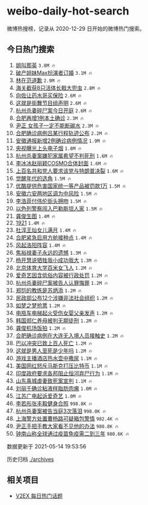 # weibo-daily-hot-search

微博热搜榜，记录从 2020-12-29 日开始的微博热门搜索。

## 今日热门搜索

<!-- BEGIN -->

1. [姐叫那英](https://s.weibo.com/weibo?q=%23%E5%A7%90%E5%8F%AB%E9%82%A3%E8%8B%B1%23&Refer=top) `3.8M 🔥`
1. [破产姐妹Max扮演者订婚](https://s.weibo.com/weibo?q=%23%E7%A0%B4%E4%BA%A7%E5%A7%90%E5%A6%B9Max%E6%89%AE%E6%BC%94%E8%80%85%E8%AE%A2%E5%A9%9A%23&Refer=top) `3.1M 🔥`
1. [林在范道歉](https://s.weibo.com/weibo?q=%23%E6%9E%97%E5%9C%A8%E8%8C%83%E9%81%93%E6%AD%89%23&Refer=top) `2.9M 🔥`
1. [海关截获8只活体长戟大兜虫](https://s.weibo.com/weibo?q=%23%E6%B5%B7%E5%85%B3%E6%88%AA%E8%8E%B78%E5%8F%AA%E6%B4%BB%E4%BD%93%E9%95%BF%E6%88%9F%E5%A4%A7%E5%85%9C%E8%99%AB%23&Refer=top) `2.8M 🔥`
1. [向佐让药水哥买保险](https://s.weibo.com/weibo?q=%23%E5%90%91%E4%BD%90%E8%AE%A9%E8%8D%AF%E6%B0%B4%E5%93%A5%E4%B9%B0%E4%BF%9D%E9%99%A9%23&Refer=top) `2.6M 🔥`
1. [这就是街舞节目组声明](https://s.weibo.com/weibo?q=%23%E8%BF%99%E5%B0%B1%E6%98%AF%E8%A1%97%E8%88%9E%E8%8A%82%E7%9B%AE%E7%BB%84%E5%A3%B0%E6%98%8E%23&Refer=top) `2.6M 🔥`
1. [杭州杀妻碎尸案今日开庭](https://s.weibo.com/weibo?q=%23%E6%9D%AD%E5%B7%9E%E6%9D%80%E5%A6%BB%E7%A2%8E%E5%B0%B8%E6%A1%88%E4%BB%8A%E6%97%A5%E5%BC%80%E5%BA%AD%23&Refer=top) `2.6M 🔥`
1. [合肥再增1例本土确诊](https://s.weibo.com/weibo?q=%23%E5%90%88%E8%82%A5%E5%86%8D%E5%A2%9E1%E4%BE%8B%E6%9C%AC%E5%9C%9F%E7%A1%AE%E8%AF%8A%23&Refer=top) `2.3M 🔥`
1. [尹正 女孩子一定不能断碳水](https://s.weibo.com/weibo?q=%E5%B0%B9%E6%AD%A3%20%E5%A5%B3%E5%AD%A9%E5%AD%90%E4%B8%80%E5%AE%9A%E4%B8%8D%E8%83%BD%E6%96%AD%E7%A2%B3%E6%B0%B4&Refer=top) `2.3M 🔥`
1. [合肥确诊病例吕某行程轨迹公布](https://s.weibo.com/weibo?q=%23%E5%90%88%E8%82%A5%E7%A1%AE%E8%AF%8A%E7%97%85%E4%BE%8B%E5%90%95%E6%9F%90%E8%A1%8C%E7%A8%8B%E8%BD%A8%E8%BF%B9%E5%85%AC%E5%B8%83%23&Refer=top) `2.2M 🔥`
1. [安徽通报新增2例确诊病例情况](https://s.weibo.com/weibo?q=%23%E5%AE%89%E5%BE%BD%E9%80%9A%E6%8A%A5%E6%96%B0%E5%A2%9E2%E4%BE%8B%E7%A1%AE%E8%AF%8A%E7%97%85%E4%BE%8B%E6%83%85%E5%86%B5%23&Refer=top) `1.9M 🔥`
1. [央视曝光上头电子烟](https://s.weibo.com/weibo?q=%23%E5%A4%AE%E8%A7%86%E6%9B%9D%E5%85%89%E4%B8%8A%E5%A4%B4%E7%94%B5%E5%AD%90%E7%83%9F%23&Refer=top) `1.8M 🔥`
1. [杭州杀妻案嫌犯家属希望不判死刑](https://s.weibo.com/weibo?q=%23%E6%9D%AD%E5%B7%9E%E6%9D%80%E5%A6%BB%E6%A1%88%E5%AB%8C%E7%8A%AF%E5%AE%B6%E5%B1%9E%E5%B8%8C%E6%9C%9B%E4%B8%8D%E5%88%A4%E6%AD%BB%E5%88%91%23&Refer=top) `1.6M 🔥`
1. [李冰冰赵丽颖COSMO合体封面](https://s.weibo.com/weibo?q=%23%E6%9D%8E%E5%86%B0%E5%86%B0%E8%B5%B5%E4%B8%BD%E9%A2%96COSMO%E5%90%88%E4%BD%93%E5%B0%81%E9%9D%A2%23&Refer=top) `1.6M 🔥`
1. [上百名共和党人要求该党与特朗普决裂](https://s.weibo.com/weibo?q=%23%E4%B8%8A%E7%99%BE%E5%90%8D%E5%85%B1%E5%92%8C%E5%85%9A%E4%BA%BA%E8%A6%81%E6%B1%82%E8%AF%A5%E5%85%9A%E4%B8%8E%E7%89%B9%E6%9C%97%E6%99%AE%E5%86%B3%E8%A3%82%23&Refer=top) `1.6M 🔥`
1. [觉醒年代的选角](https://s.weibo.com/weibo?q=%23%E8%A7%89%E9%86%92%E5%B9%B4%E4%BB%A3%E7%9A%84%E9%80%89%E8%A7%92%23&Refer=top) `1.5M 🔥`
1. [优酷提供危害国家统一等产品被罚款1万](https://s.weibo.com/weibo?q=%23%E4%BC%98%E9%85%B7%E6%8F%90%E4%BE%9B%E5%8D%B1%E5%AE%B3%E5%9B%BD%E5%AE%B6%E7%BB%9F%E4%B8%80%E7%AD%89%E4%BA%A7%E5%93%81%E8%A2%AB%E7%BD%9A%E6%AC%BE1%E4%B8%87%23&Refer=top) `1.5M 🔥`
1. [安徽六安两地区调为中风险](https://s.weibo.com/weibo?q=%23%E5%AE%89%E5%BE%BD%E5%85%AD%E5%AE%89%E4%B8%A4%E5%9C%B0%E5%8C%BA%E8%B0%83%E4%B8%BA%E4%B8%AD%E9%A3%8E%E9%99%A9%23&Refer=top) `1.5M 🔥`
1. [李浩菲付伟伦街头拥吻](https://s.weibo.com/weibo?q=%23%E6%9D%8E%E6%B5%A9%E8%8F%B2%E4%BB%98%E4%BC%9F%E4%BC%A6%E8%A1%97%E5%A4%B4%E6%8B%A5%E5%90%BB%23&Refer=top) `1.5M 🔥`
1. [以色列警察闯入巴勒斯坦人家](https://s.weibo.com/weibo?q=%23%E4%BB%A5%E8%89%B2%E5%88%97%E8%AD%A6%E5%AF%9F%E9%97%AF%E5%85%A5%E5%B7%B4%E5%8B%92%E6%96%AF%E5%9D%A6%E4%BA%BA%E5%AE%B6%23&Refer=top) `1.5M 🔥`
1. [龚俊生图](https://s.weibo.com/weibo?q=%23%E9%BE%9A%E4%BF%8A%E7%94%9F%E5%9B%BE%23&Refer=top) `1.4M 🔥`
1. [1921](https://s.weibo.com/weibo?q=1921&Refer=top) `1.4M 🔥`
1. [杜淳王灿女儿满月](https://s.weibo.com/weibo?q=%23%E6%9D%9C%E6%B7%B3%E7%8E%8B%E7%81%BF%E5%A5%B3%E5%84%BF%E6%BB%A1%E6%9C%88%23&Refer=top) `1.4M 🔥`
1. [合肥紧急启用方舱接种点](https://s.weibo.com/weibo?q=%23%E5%90%88%E8%82%A5%E7%B4%A7%E6%80%A5%E5%90%AF%E7%94%A8%E6%96%B9%E8%88%B1%E6%8E%A5%E7%A7%8D%E7%82%B9%23&Refer=top) `1.4M 🔥`
1. [风起洛阳阵容](https://s.weibo.com/weibo?q=%23%E9%A3%8E%E8%B5%B7%E6%B4%9B%E9%98%B3%E9%98%B5%E5%AE%B9%23&Refer=top) `1.4M 🔥`
1. [焦裕禄妻子永远的遗憾](https://s.weibo.com/weibo?q=%23%E7%84%A6%E8%A3%95%E7%A6%84%E5%A6%BB%E5%AD%90%E6%B0%B8%E8%BF%9C%E7%9A%84%E9%81%97%E6%86%BE%23&Refer=top) `1.3M 🔥`
1. [杨开慧说牺牲我小成功我大](https://s.weibo.com/weibo?q=%23%E6%9D%A8%E5%BC%80%E6%85%A7%E8%AF%B4%E7%89%BA%E7%89%B2%E6%88%91%E5%B0%8F%E6%88%90%E5%8A%9F%E6%88%91%E5%A4%A7%23&Refer=top) `1.3M 🔥`
1. [北京体育大学百米女飞人](https://s.weibo.com/weibo?q=%E5%8C%97%E4%BA%AC%E4%BD%93%E8%82%B2%E5%A4%A7%E5%AD%A6%E7%99%BE%E7%B1%B3%E5%A5%B3%E9%A3%9E%E4%BA%BA&Refer=top) `1.2M 🔥`
1. [爱奇艺因含低俗内容被行政处罚](https://s.weibo.com/weibo?q=%23%E7%88%B1%E5%A5%87%E8%89%BA%E5%9B%A0%E5%90%AB%E4%BD%8E%E4%BF%97%E5%86%85%E5%AE%B9%E8%A2%AB%E8%A1%8C%E6%94%BF%E5%A4%84%E7%BD%9A%23&Refer=top) `1.2M 🔥`
1. [杭州杀妻碎尸案被告人认罪悔罪](https://s.weibo.com/weibo?q=%23%E6%9D%AD%E5%B7%9E%E6%9D%80%E5%A6%BB%E7%A2%8E%E5%B0%B8%E6%A1%88%E8%A2%AB%E5%91%8A%E4%BA%BA%E8%AE%A4%E7%BD%AA%E6%82%94%E7%BD%AA%23&Refer=top) `1.2M 🔥`
1. [郑恺的教练是苏炳添](https://s.weibo.com/weibo?q=%23%E9%83%91%E6%81%BA%E7%9A%84%E6%95%99%E7%BB%83%E6%98%AF%E8%8B%8F%E7%82%B3%E6%B7%BB%23&Refer=top) `1.2M 🔥`
1. [民政部公布12个涉嫌非法社会组织](https://s.weibo.com/weibo?q=%23%E6%B0%91%E6%94%BF%E9%83%A8%E5%85%AC%E5%B8%8312%E4%B8%AA%E6%B6%89%E5%AB%8C%E9%9D%9E%E6%B3%95%E7%A4%BE%E4%BC%9A%E7%BB%84%E7%BB%87%23&Refer=top) `1.2M 🔥`
1. [如梦之梦抢票](https://s.weibo.com/weibo?q=%23%E5%A6%82%E6%A2%A6%E4%B9%8B%E6%A2%A6%E6%8A%A2%E7%A5%A8%23&Refer=top) `1.2M 🔥`
1. [电瓶车电梯起火受伤女婴父亲发声](https://s.weibo.com/weibo?q=%23%E7%94%B5%E7%93%B6%E8%BD%A6%E7%94%B5%E6%A2%AF%E8%B5%B7%E7%81%AB%E5%8F%97%E4%BC%A4%E5%A5%B3%E5%A9%B4%E7%88%B6%E4%BA%B2%E5%8F%91%E5%A3%B0%23&Refer=top) `1.2M 🔥`
1. [韩国郑仁养母被判无期徒刑](https://s.weibo.com/weibo?q=%23%E9%9F%A9%E5%9B%BD%E9%83%91%E4%BB%81%E5%85%BB%E6%AF%8D%E8%A2%AB%E5%88%A4%E6%97%A0%E6%9C%9F%E5%BE%92%E5%88%91%23&Refer=top) `1.2M 🔥`
1. [龚俊机场饭拍](https://s.weibo.com/weibo?q=%23%E9%BE%9A%E4%BF%8A%E6%9C%BA%E5%9C%BA%E9%A5%AD%E6%8B%8D%23&Refer=top) `1.2M 🔥`
1. [合肥确诊病例在大连无入境人员接触史](https://s.weibo.com/weibo?q=%23%E5%90%88%E8%82%A5%E7%A1%AE%E8%AF%8A%E7%97%85%E4%BE%8B%E5%9C%A8%E5%A4%A7%E8%BF%9E%E6%97%A0%E5%85%A5%E5%A2%83%E4%BA%BA%E5%91%98%E6%8E%A5%E8%A7%A6%E5%8F%B2%23&Refer=top) `1.2M 🔥`
1. [巴以冲突已致上百人死亡](https://s.weibo.com/weibo?q=%23%E5%B7%B4%E4%BB%A5%E5%86%B2%E7%AA%81%E5%B7%B2%E8%87%B4%E4%B8%8A%E7%99%BE%E4%BA%BA%E6%AD%BB%E4%BA%A1%23&Refer=top) `1.2M 🔥`
1. [这就是男人至死是少年吗](https://s.weibo.com/weibo?q=%23%E8%BF%99%E5%B0%B1%E6%98%AF%E7%94%B7%E4%BA%BA%E8%87%B3%E6%AD%BB%E6%98%AF%E5%B0%91%E5%B9%B4%E5%90%97%23&Refer=top) `1.2M 🔥`
1. [游戏主播酒店热水壶中撒尿](https://s.weibo.com/weibo?q=%23%E6%B8%B8%E6%88%8F%E4%B8%BB%E6%92%AD%E9%85%92%E5%BA%97%E7%83%AD%E6%B0%B4%E5%A3%B6%E4%B8%AD%E6%92%92%E5%B0%BF%23&Refer=top) `1.1M 🔥`
1. [美国网红怒斥马斯克打压比特币](https://s.weibo.com/weibo?q=%23%E7%BE%8E%E5%9B%BD%E7%BD%91%E7%BA%A2%E6%80%92%E6%96%A5%E9%A9%AC%E6%96%AF%E5%85%8B%E6%89%93%E5%8E%8B%E6%AF%94%E7%89%B9%E5%B8%81%23&Refer=top) `1.1M 🔥`
1. [印度政府要求各邦阻止恒河弃尸行为](https://s.weibo.com/weibo?q=%23%E5%8D%B0%E5%BA%A6%E6%94%BF%E5%BA%9C%E8%A6%81%E6%B1%82%E5%90%84%E9%82%A6%E9%98%BB%E6%AD%A2%E6%81%92%E6%B2%B3%E5%BC%83%E5%B0%B8%E8%A1%8C%E4%B8%BA%23&Refer=top) `1.1M 🔥`
1. [山东禹城虐妻致死案宣判](https://s.weibo.com/weibo?q=%23%E5%B1%B1%E4%B8%9C%E7%A6%B9%E5%9F%8E%E8%99%90%E5%A6%BB%E8%87%B4%E6%AD%BB%E6%A1%88%E5%AE%A3%E5%88%A4%23&Refer=top) `1.1M 🔥`
1. [刘丽千确诊粘液样脂肪肉瘤](https://s.weibo.com/weibo?q=%23%E5%88%98%E4%B8%BD%E5%8D%83%E7%A1%AE%E8%AF%8A%E7%B2%98%E6%B6%B2%E6%A0%B7%E8%84%82%E8%82%AA%E8%82%89%E7%98%A4%23&Refer=top) `1.0M 🔥`
1. [江苏广电起诉爱奇艺](https://s.weibo.com/weibo?q=%23%E6%B1%9F%E8%8B%8F%E5%B9%BF%E7%94%B5%E8%B5%B7%E8%AF%89%E7%88%B1%E5%A5%87%E8%89%BA%23&Refer=top) `1.0M 🔥`
1. [李若彤张丰毅健身合照](https://s.weibo.com/weibo?q=%23%E6%9D%8E%E8%8B%A5%E5%BD%A4%E5%BC%A0%E4%B8%B0%E6%AF%85%E5%81%A5%E8%BA%AB%E5%90%88%E7%85%A7%23&Refer=top) `998.8K 🔥`
1. [杭州杀妻案被告当庭3次落泪](https://s.weibo.com/weibo?q=%23%E6%9D%AD%E5%B7%9E%E6%9D%80%E5%A6%BB%E6%A1%88%E8%A2%AB%E5%91%8A%E5%BD%93%E5%BA%AD3%E6%AC%A1%E8%90%BD%E6%B3%AA%23&Refer=top) `998.0K 🔥`
1. [上海警方处置曹杨路可疑箱包警情](https://s.weibo.com/weibo?q=%E4%B8%8A%E6%B5%B7%E8%AD%A6%E6%96%B9%E5%A4%84%E7%BD%AE%E6%9B%B9%E6%9D%A8%E8%B7%AF%E5%8F%AF%E7%96%91%E7%AE%B1%E5%8C%85%E8%AD%A6%E6%83%85&Refer=top) `982.4K 🔥`
1. [尹正手把手教大家看不见他的办法](https://s.weibo.com/weibo?q=%23%E5%B0%B9%E6%AD%A3%E6%89%8B%E6%8A%8A%E6%89%8B%E6%95%99%E5%A4%A7%E5%AE%B6%E7%9C%8B%E4%B8%8D%E8%A7%81%E4%BB%96%E7%9A%84%E5%8A%9E%E6%B3%95%23&Refer=top) `980.8K 🔥`
1. [钟南山称全球通过疫苗免疫需二到三年](https://s.weibo.com/weibo?q=%23%E9%92%9F%E5%8D%97%E5%B1%B1%E7%A7%B0%E5%85%A8%E7%90%83%E9%80%9A%E8%BF%87%E7%96%AB%E8%8B%97%E5%85%8D%E7%96%AB%E9%9C%80%E4%BA%8C%E5%88%B0%E4%B8%89%E5%B9%B4%23&Refer=top) `980.6K 🔥`

数据更新于 2021-05-14 19:53:56

<!-- END -->

历史归档 [./archives](./archives)

## 相关项目

- [V2EX 每日热门话题](https://github.com/boojack/v2ex-daily-hot-topic)
